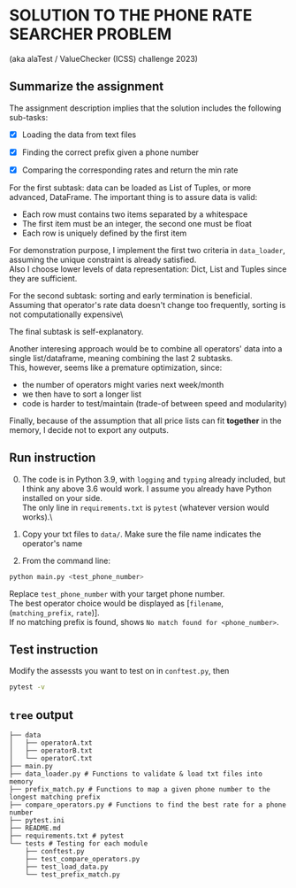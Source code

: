 # SOLUTION TO THE PHONE RATE SEARCHER PROBLEM

(aka alaTest / ValueChecker (ICSS) challenge 2023)

## Summarize the assignment

The assignment description implies that the solution includes the following sub-tasks:
- [x] Loading the data from text files
- [x] Finding the correct prefix given a phone number
- [x] Comparing the corresponding rates and return the min rate


For the first subtask: data can be loaded as List of Tuples, or more advanced, DataFrame. The important thing is to assure data is valid:
- Each row must contains two items separated by a whitespace
- The first item must be an integer, the second one must be float
- Each row is uniquely defined by the first item 

For demonstration purpose, I implement the first two criteria in `data_loader`, assuming the unique constraint is already satisfied.\
Also I choose lower levels of data representation: Dict, List and Tuples since they are sufficient.

For the second subtask: sorting and early termination is beneficial. \
Assuming that operator's rate data doesn't change too frequently, sorting is not computationally expensive\

The final subtask is self-explanatory.

Another interesing approach would be to combine all operators' data into a single list/dataframe, meaning combining the last 2 subtasks.\
This, however, seems like a premature optimization, since:
- the number of operators might varies next week/month
- we then have to sort a longer list
- code is harder to test/maintain (trade-of between speed and modularity)

Finally, because of the assumption that all price lists can fit **together** in the memory, I decide not to export any outputs.

## Run instruction

0. The code is in Python 3.9, with `logging` and `typing` already included, but I think any above 3.6 would work. I assume you already have Python installed on your side.\
The only line in `requirements.txt` is `pytest` (whatever version would works).\

1. Copy your txt files to `data/`. Make sure the file name indicates the operator's name

2. From the command line: 
```bash
python main.py <test_phone_number>
```
Replace `test_phone_number` with your target phone number.\
The best operator choice would be displayed as [`filename`, (`matching_prefix`, `rate`)].\
If no matching prefix is found, shows `No match found for <phone_number>`.

## Test instruction

Modify the assessts you want to test on in `conftest.py`, then

```bash
pytest -v
```

## `tree` output

```
├── data
│   ├── operatorA.txt
│   ├── operatorB.txt
│   └── operatorC.txt
├── main.py
├── data_loader.py # Functions to validate & load txt files into memory
├── prefix_match.py # Functions to map a given phone number to the longest matching prefix
├── compare_operators.py # Functions to find the best rate for a phone number
├── pytest.ini
├── README.md
├── requirements.txt # pytest
└── tests # Testing for each module
    ├── conftest.py
    ├── test_compare_operators.py
    ├── test_load_data.py
    └── test_prefix_match.py

```
